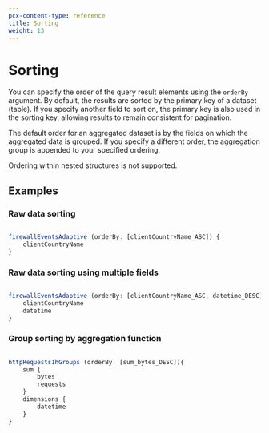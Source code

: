 ```yaml
---
pcx-content-type: reference
title: Sorting
weight: 13
---
```


# Sorting

You can specify the order of the query result elements using the `orderBy` argument. By default, the results are sorted by the primary key of a dataset (table). If you specify another field to sort on, the primary key is also used in the sorting key, allowing results to remain consistent for pagination.

The default order for an aggregated dataset is by the fields on which the aggregated data is grouped. If you specify a different order, the aggregation group is appended to your specified ordering.

<Aside type="note" header="Note">

Ordering within nested structures is not supported.

</Aside>

## Examples

### Raw data sorting

```javascript

firewallEventsAdaptive (orderBy: [clientCountryName_ASC]) {
    clientCountryName
}
```

### Raw data sorting using multiple fields

```javascript

firewallEventsAdaptive (orderBy: [clientCountryName_ASC, datetime_DESC]) {
    clientCountryName
    datetime
}
```

### Group sorting by aggregation function

```javascript

httpRequests1hGroups (orderBy: [sum_bytes_DESC]){
    sum {
        bytes
        requests
    }
    dimensions {
        datetime
    }
}
```
